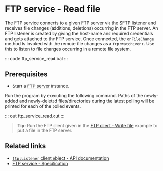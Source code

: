 # FTP service - Read file

The FTP service connects to a given FTP server via the SFTP listener and receives file changes (additions, deletions) occurring in the FTP server. An FTP listener is created by giving the host-name and required credentials and gets attached to the FTP service. Once connected, the `onFileChange` method is invoked with the remote file changes as a `ftp:WatchEvent`. Use this to listen to file changes occurring in a remote file system.

::: code ftp_service_read.bal :::

## Prerequisites
- Start a [FTP server](https://hub.docker.com/r/stilliard/pure-ftpd/) instance.

Run the program by executing the following command. Paths of the newly-added and newly-deleted files/directories during the latest polling will be printed for each of the polled events.

::: out ftp_service_read.out :::

>**Tip:** Run the FTP client given in the [FTP client - Write file](/learn/by-example/ftp-client-write) example to put a file in the FTP server.

## Related links
- [`ftp:Listener` client object  - API documentation](https://lib.ballerina.io/ballerina/ftp/latest/listeners/Listener)
- [FTP service - Specification](/spec/ftp/#422-secure-listener)
